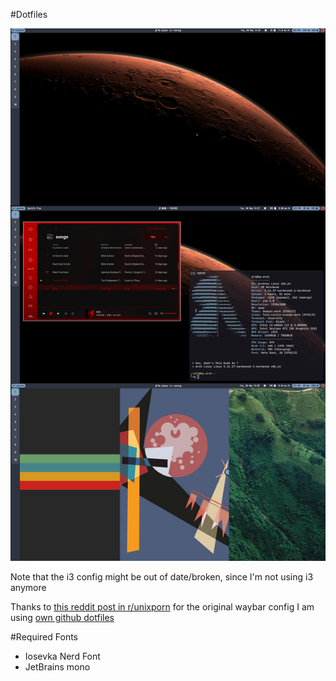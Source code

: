 #Dotfiles

![Screenshot](https://github.com/axtloss/dotfiles/blob/main/Screenshot.png?raw=true)


Note that the i3 config might be out of date/broken, since I'm not using i3 anymore

Thanks to [this reddit post in r/unixporn](https://www.reddit.com/r/unixporn/comments/mz3nws/sway_get_swayed_now_in_nord/?utm_source=share&utm_medium=web2x&context=3) for the original waybar config I am using [own github dotfiles](https://github.com/lemniskett/dotfiles)

#Required Fonts
 - Iosevka Nerd Font
 - JetBrains mono
